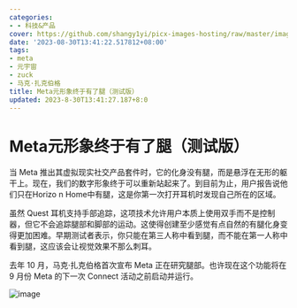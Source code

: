 ```yaml
---
categories:
- - 科技&产品
cover: https://github.com/shangy1yi/picx-images-hosting/raw/master/image.5zcz26anvxs0.webp
date: '2023-08-30T13:41:22.517812+08:00'
tags:
- meta
- 元宇宙
- zuck
- 马克·扎克伯格
title: Meta元形象终于有了腿（测试版）
updated: 2023-8-30T13:41:27.187+8:0
---
```

# Meta元形象终于有了腿（测试版）

当 Meta 推出其虚拟现实社交产品套件时，它的化身没有腿，而是悬浮在无形的躯干上。现在，我们的数字形象终于可以重新站起来了。到目前为止，用户报告说他们只在Horizo  n Home中有腿，这是你第一次打开耳机时发现自己所在的区域。

虽然 Quest 耳机支持手部追踪，这项技术允许用户本质上使用双手而不是控制器，但它不会追踪腿部和脚部的运动。这使得创建至少感觉有点自然的有腿化身变得更加困难。早期测试者表示，你只能在第三人称中看到腿，而不能在第一人称中看到腿，这应该会让视觉效果不那么刺耳。

去年 10 月，马克·扎克伯格首次宣布 Meta 正在研究腿部。也许现在这个功能将在 9 月份 Meta 的下一次 Connect 活动之前启动并运行。

<img src="https://github.com/shangy1yi/picx-images-hosting/raw/master/image.5zcz26anvxs0.webp" alt="image" />
